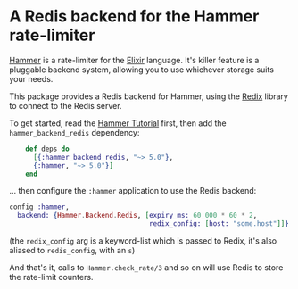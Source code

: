 # A Redis backend for the Hammer rate-limiter

[Hammer](https://github.com/ExHammer/hammer) is a rate-limiter for
the [Elixir](https://elixir-lang.org/) language. It's killer feature is a
pluggable backend system, allowing you to use whichever storage suits your
needs.

This package provides a Redis backend for Hammer, using
the [Redix](https://github.com/whatyouhide/redix) library to connect to the
Redis server.

To get started, read
the [Hammer Tutorial](https://hexdocs.pm/hammer/tutorial.html) first, then add
the `hammer_backend_redis` dependency:

```elixir
    def deps do
      [{:hammer_backend_redis, "~> 5.0"},
      {:hammer, "~> 5.0"}]
    end
```

... then configure the `:hammer` application to use the Redis backend:

```elixir
config :hammer,
  backend: {Hammer.Backend.Redis, [expiry_ms: 60_000 * 60 * 2,
                                   redix_config: [host: "some.host"]]}
```

(the `redix_config` arg is a keyword-list which is passed to Redix, it's also
aliased to `redis_config`, with an `s`)

And that's it, calls to `Hammer.check_rate/3` and so on will use Redis to store
the rate-limit counters.
